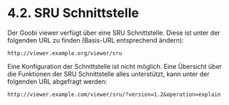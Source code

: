 # 4.2. SRU Schnittstelle

Der Goobi viewer verfügt über eine SRU Schnittstelle. Diese ist unter der folgenden URL zu finden \(Basis-URL entsprechend ändern\):  


```text
http://viewer.example.org/viewer/sru
```

Eine Konfiguration der Schnittstelle ist nicht möglich. Eine Übersicht über die Funktionen der SRU Schnittstelle alles unterstützt, kann unter der folgenden URL abgefragt werden:  


```text
http://viewer.example.com/viewer/sru/?version=1.2&operation=explain
```



